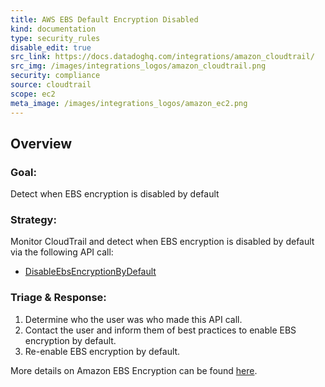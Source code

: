 ```yaml
---
title: AWS EBS Default Encryption Disabled
kind: documentation
type: security_rules
disable_edit: true
src_link: https://docs.datadoghq.com/integrations/amazon_cloudtrail/
src_img: /images/integrations_logos/amazon_cloudtrail.png
security: compliance
source: cloudtrail
scope: ec2
meta_image: /images/integrations_logos/amazon_ec2.png
---
```


## Overview

### **Goal:**
Detect when EBS encryption is disabled by default 

### **Strategy:**
Monitor CloudTrail and detect when EBS encryption is disabled by default via the following API call:

* [DisableEbsEncryptionByDefault][1]

### **Triage & Response:**
1. Determine who the user was who made this API call.
2. Contact the user and inform them of best practices to enable EBS encryption by default.
3. Re-enable EBS encryption by default.

More details on Amazon EBS Encryption can be found [here][2].

[1]: https://docs.aws.amazon.com/AWSEC2/latest/APIReference/API_DisableEbsEncryptionByDefault.html
[2]: https://docs.aws.amazon.com/AWSEC2/latest/UserGuide/EBSEncryption.html
